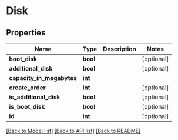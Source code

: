 # Disk

## Properties
Name | Type | Description | Notes
------------ | ------------- | ------------- | -------------
**boot_disk** | **bool** |  | [optional] 
**additional_disk** | **bool** |  | [optional] 
**capacity_in_megabytes** | **int** |  | 
**create_order** | **int** |  | [optional] 
**is_additional_disk** | **bool** |  | [optional] 
**is_boot_disk** | **bool** |  | [optional] 
**id** | **int** |  | [optional] 

[[Back to Model list]](../README.md#documentation-for-models) [[Back to API list]](../README.md#documentation-for-api-endpoints) [[Back to README]](../README.md)


